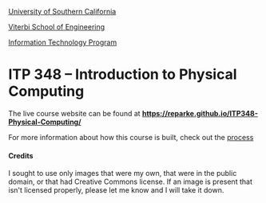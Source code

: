 [University of Southern California](https://www.usc.edu)

[Viterbi School of Engineering](https://viterbischool.usc.edu/)

[Information Technology Program](https://itp.usc.edu/)

# ITP 348 – Introduction to Physical Computing

The live course website can be found at **https://reparke.github.io/ITP348-Physical-Computing/**





For more information about how this course is built, check out the [process](how_this_site_is_built.md)



#### Credits

I sought to use only images that were my own, that were in the public domain, or that had Creative Commons license. If an image is present that isn't licensed properly, please let me know and I will take it down.
